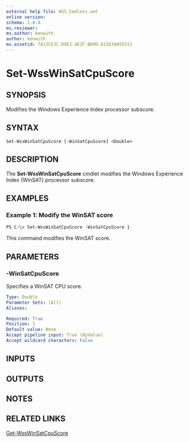 ```yaml
---
external help file: WSS_Cmdlets.xml
online version: 
schema: 2.0.0
ms.reviewer:
ms.author: kenwith
author: kenwith
ms.assetid: 7A13CE3C-D9E3-4E2F-B09D-815634A55511
---
```


# Set-WssWinSatCpuScore

## SYNOPSIS
Modifies the Windows Experience Index processor subscore.

## SYNTAX

```
Set-WssWinSatCpuScore [-WinSatCpuScore] <Double>
```

## DESCRIPTION
The **Set-WssWinSatCpuScore** cmdlet modifies the Windows Experience Index (WinSAT) processor subscore.

## EXAMPLES

### Example 1: Modify the WinSAT score
```
PS C:\> Set-WssWinSatCpuScore -WinSatCpuScore 1
```

This command modifies the WinSAT score.

## PARAMETERS

### -WinSatCpuScore
Specifies a WinSAT CPU score.

```yaml
Type: Double
Parameter Sets: (All)
Aliases: 

Required: True
Position: 1
Default value: None
Accept pipeline input: True (ByValue)
Accept wildcard characters: False
```

## INPUTS

## OUTPUTS

## NOTES

## RELATED LINKS

[Get-WssWinSatCpuScore](./Get-WssWinSatCpuScore.md)

